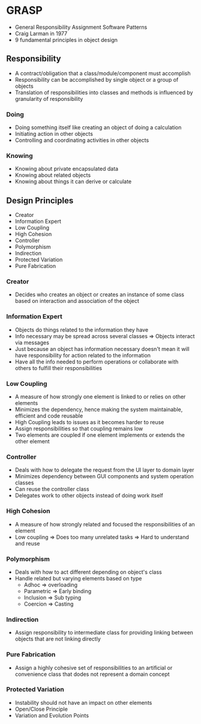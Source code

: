 # GRASP

- General Responsibility Assignment Software Patterns
- Craig Larman in 1977
- 9 fundamental principles in object design

## Responsibility

- A contract/obligation that a class/module/component must accomplish
- Responsibility can be accomplished by single object or a group of objects
- Translation of responsibilities into classes and methods is influenced by granularity of responsibility

### Doing

- Doing something itself like creating an object of doing a calculation
- Initiating action in other objects
- Controlling and coordinating activities in other objects

### Knowing

- Knowing about private encapsulated data
- Knowing about related objects
- Knowing about things it can derive or calculate

## Design Principles

- Creator
- Information Expert
- Low Coupling
- High Cohesion
- Controller
- Polymorphism
- Indirection
- Protected Variation
- Pure Fabrication

### Creator

- Decides who creates an object or creates an instance of some class based on interaction and association of the object

### Information Expert

- Objects do things related to the information they have
- Info necessary may be spread across several classes => Objects interact via messages
- Just because an object has information necessary doesn't mean it will have responsibility for action related to the information
- Have all the info needed to perform operations or collaborate with others to fulfill their responsibilities

### Low Coupling

- A measure of how strongly one element is linked to or relies on other elements
- Minimizes the dependency, hence making the system maintainable, efficient and code reusable
- High Coupling leads to issues as it becomes harder to reuse
- Assign responsibilities so that coupling remains low
- Two elements are coupled if one element implements or extends the other element

### Controller

- Deals with how to delegate the request from the UI layer to domain layer
- Minimizes dependency between GUI components and system operation classes
- Can reuse the controller class
- Delegates work to other objects instead of doing work itself

### High Cohesion

- A measure of how strongly related and focused the responsibilities of an element
- Low coupling => Does too many unrelated tasks => Hard to understand and reuse

### Polymorphism

- Deals with how to act different depending on object's class
- Handle related but varying elements based on type
  - Adhoc => overloading
  - Parametric => Early binding
  - Inclusion => Sub typing
  - Coercion => Casting

### Indirection

- Assign responsibility to intermediate class for providing linking between objects that are not linking directly

### Pure Fabrication

- Assign a highly cohesive set of responsibilities to an artificial or convenience class that dodes not represent a domain concept

### Protected Variation

- Instability should not have an impact on other elements
- Open/Close Principle
- Variation and Evolution Points
